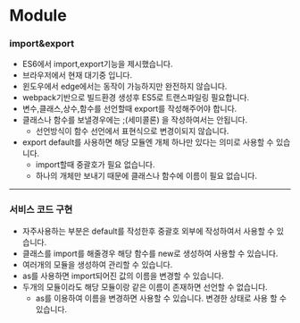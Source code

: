 Module
===
### import&export
* ES6에서 import,export기능을 제시했습니다.
* 브라우저에서 현재 대기중 입니다.
* 윈도우에서 edge에서는 동작이 가능하지만 완전하지 않습니다.
* webpack기반으로 빌드환경 생성후 ES5로 트랜스파일링 필요합니다.
* 변수,클래스,상수,함수를 선언할때 export를 작성해주어야 합니다.
* 클래스나 함수를 보낼경우에는 ;(세미콜론) 을 작성하여서는 안됩니다.
    * 선언방식이 함수 선언에서 표현식으로 변경이되지 않습니다. 
* export default를 사용하면 해당 모듈엔 개체 하나만 있다는 의미로 사용할 수 있습니다.
    * import할때 중괄호가 필요 없습니다.
    * 하나의 개체만 보내기 때문에 클래스나 함수에 이름이 필요 없습니다.
---
### 서비스 코드 구현
* 자주사용하는 부분은 default를 작성한후 중괄호 외부에 작성하여서 사용할 수 있습니다.
* 클래스를 import를 해줄경우 해당 함수를 new로 생성하여 사용할 수 있습니다.
* 여러개의 모듈을 생성하여 관리할 수 있습니다.
* as를 사용하면 import되어진 값의 이름을 변경할 수 있습니다.
* 두개의 모듈이라도 해당 모듈이랑 같은 이름이 존재하면 선언할 수 없습니다.
    * as를 이용하여 이름을 변경하면 사용할 수 있습니다. 변경한 상태로 사용 할 수 있습니다.